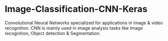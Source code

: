 # Image-Classification-CNN-Keras
 Convolutional Neural Networks specialized for applications in image & video recognition. CNN is mainly used in image analysis tasks like Image recognition, Object detection & Segmentation.
